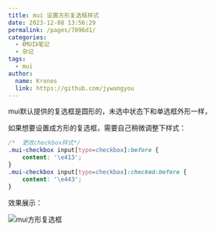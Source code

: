 ```yaml
---
title: mui 设置方形复选框样式
date: 2023-12-08 13:56:29
permalink: /pages/7096d1/
categories:
  - 《MUI》笔记
  - 杂记
tags:
  - mui
author: 
  name: Kronos
  link: https://github.com/jywangyou
---
```


mui默认提供的复选框是圆形的，未选中状态下和单选框外形一样，

如果想要设置成方形的复选框，需要自己稍微调整下样式：

```css
/*	更改checkbox样式*/	
.mui-checkbox input[type=checkbox]:before {
    content: '\e413';
}		
.mui-checkbox input[type=checkbox]:checked:before {
    content: '\e443';
}
```

效果展示：

<!-- more -->


![mui方形复选框](https://cdn.jsdelivr.net/gh/jywangyou/Images@master/article/checkbox.4bbammvb0qy0.webp)